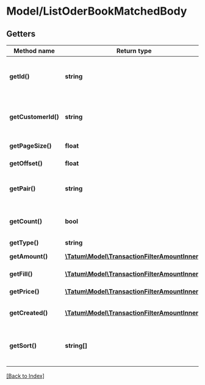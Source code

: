 # Model/ListOderBookMatchedBody

## Getters

Method name | Return type | Description | Notes
------------ | ------------- | ------------- | -------------
**getId()** | **string** | Account ID. If present, list matched FUTURE_BUY/FUTURE_SELL orders trades for that account. | [optional]
**getCustomerId()** | **string** | Customer ID. If present, list matched FUTURE_BUY/FUTURE_SELL orders trades for that customer. | [optional]
**getPageSize()** | **float** | Max number of items per page is 50. |
**getOffset()** | **float** | Offset to obtain next page of the data. | [optional]
**getPair()** | **string** | Trade pair. If present, list matched FUTURE_BUY/FUTURE_SELL orders trades for that pair. | [optional]
**getCount()** | **bool** | Get the total trade pair count based on the filter. Either count or pageSize is accepted. | [optional]
**getType()** | **string** | Trade type. | [optional]
**getAmount()** | [**\Tatum\Model\TransactionFilterAmountInner[]**](TransactionFilterAmountInner.md) | Amount of the trade. AND is used between filter options. | [optional]
**getFill()** | [**\Tatum\Model\TransactionFilterAmountInner[]**](TransactionFilterAmountInner.md) | Fill of the trade. AND is used between filter options. | [optional]
**getPrice()** | [**\Tatum\Model\TransactionFilterAmountInner[]**](TransactionFilterAmountInner.md) | Price of the trade. AND is used between filter options. | [optional]
**getCreated()** | [**\Tatum\Model\TransactionFilterAmountInner[]**](TransactionFilterAmountInner.md) | Created date of the trade. AND is used between filter options. | [optional]
**getSort()** | **string[]** | Sorts the result by selected property. The priority of the items is determined by order of the sort properties in array. | [optional]

[[Back to Index]](../index.md)
